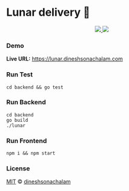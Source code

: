 # Lunar delivery 🚀
<p align="center">
    <a href="https://goreportcard.com/report/github.com/dineshsonachalam/lunar_delivery">
    <img src="https://goreportcard.com/badge/github.com/dineshsonachalam/lunar_delivery"/>
    </a>
    <a href="https://github.com/dineshsonachalam/lunar_delivery/actions/workflows/k8-deploy.yml">
        <img src="https://github.com/dineshsonachalam/lunar_delivery/actions/workflows/k8-deploy.yml/badge.svg"/>
    </a>
</p>

### Demo

**Live URL:** https://lunar.dineshsonachalam.com

### Run Test
```
cd backend && go test
```

### Run Backend
```
cd backend
go build
./lunar
```

### Run Frontend
```
npm i && npm start
```

### License

[MIT](https://choosealicense.com/licenses/mit/) © [dineshsonachalam](https://www.github.com/dineshsonachalam)